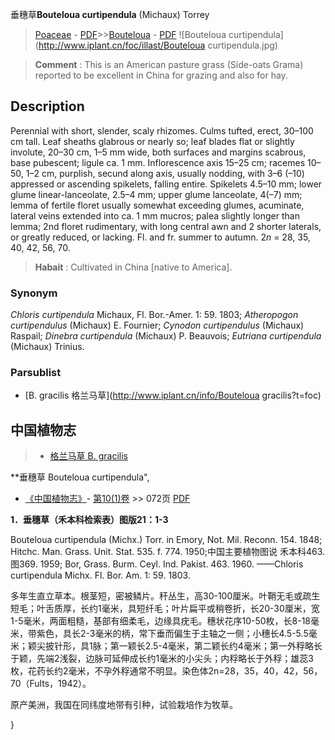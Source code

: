 垂穗草**Bouteloua curtipendula** (Michaux) Torrey

> [Poaceae](http://www.iplant.cn/info/Poaceae?t=foc) - [PDF](http://www.iplant.cn/foc/pdf/Poaceae.pdf)>>[Bouteloua](http://www.iplant.cn/info/Bouteloua?t=foc) - [PDF](http://www.iplant.cn/foc/pdf/Bouteloua.pdf)
![Bouteloua curtipendula](http://www.iplant.cn/foc/illast/Bouteloua curtipendula.jpg)

> **Comment** : 
> This is an American pasture grass (Side-oats Grama) reported to be excellent in China for grazing and also for hay.

## Description

Perennial with short, slender, scaly rhizomes. Culms tufted, erect, 30–100 cm tall. Leaf sheaths glabrous or nearly so; leaf blades flat or slightly involute, 20–30 cm, 1–5 mm wide, both surfaces and margins scabrous, base pubescent; ligule ca. 1 mm. Inflorescence axis 15–25 cm; racemes 10–50, 1–2 cm, purplish, secund along axis, usually nodding, with 3–6 (–10) appressed or ascending spikelets, falling entire. Spikelets 4.5–10 mm; lower glume linear-lanceolate, 2.5–4 mm; upper glume lanceolate, 4(–7) mm; lemma of fertile floret usually somewhat exceeding glumes, acuminate, lateral veins extended into ca. 1 mm mucros; palea slightly longer than lemma; 2nd floret rudimentary, with long central awn and 2 shorter laterals, or greatly reduced, or lacking. Fl. and fr. summer to autumn. 2*n* = 28, 35, 40, 42, 56, 70.

> **Habait** : 
> Cultivated in China [native to America].

### Synonym
*Chloris curtipendula* Michaux, Fl. Bor.-Amer. 1: 59. 1803; *Atheropogon curtipendulus* (Michaux) E. Fournier; *Cynodon curtipendulus* (Michaux) Raspail; *Dinebra curtipendula* (Michaux) P. Beauvois; *Eutriana curtipendula* (Michaux) Trinius.

### Parsublist

* [B.  gracilis  格兰马草](http://www.iplant.cn/info/Bouteloua gracilis?t=foc)

## 中国植物志

> * [格兰马草  B.  gracilis](Bouteloua-gracilis-格兰马草.md)

**垂穗草 Bouteloua curtipendula",

* [《中国植物志》](http://www.iplant.cn/frps)- [第10(1)卷](http://www.iplant.cn/frps/vol/10(1)) >> 072页 [PDF](http://www.iplant.cn/frps/pdf/10(1)/072.pdf)

**1．垂穗草（禾本科检索表）图版21：1-3**

Bouteloua curtipendula (Michx.) Torr. in Emory, Not. Mil. Reconn. 154. 1848; Hitchc. Man. Grass. Unit. Stat. 535. f. 774. 1950;中国主要植物图说 禾本科463. 图369. 1959; Bor, Grass. Burm. Ceyl. Ind. Pakist. 463. 1960. ——Chloris curtipendula Michx. Fl. Bor. Am. 1: 59. 1803.

多年生直立草本。根茎短，密被鳞片。秆丛生，高30-100厘米。叶鞘无毛或疏生短毛；叶舌质厚，长约1毫米，具短纤毛；叶片扁平或稍卷折，长20-30厘米，宽1-5毫米，两面粗糙，基部有细柔毛，边缘具疣毛。穗状花序10-50枚，长8-18毫米，带紫色，具长2-3毫米的柄，常下垂而偏生于主轴之一侧；小穗长4.5-5.5毫米；颖尖披针形，具1脉；第一颖长2.5-4毫米，第二颖长约4毫米；第一外稃略长于颖，先端2浅裂，边脉可延伸成长约1毫米的小尖头；内稃略长于外稃；雄蕊3枚，花药长约2毫米，不孕外稃通常不明显。染色体2n=28，35，40，42，56，70（Fults，1942）。

原产美洲，我国在同纬度地带有引种，试验栽培作为牧草。

}